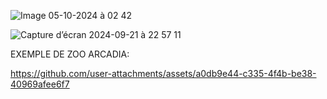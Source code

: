 



![Image 05-10-2024 à 02 42](https://github.com/user-attachments/assets/538d4c99-9220-4692-930b-771c6f0a4258)



![Capture d’écran 2024-09-21 à 22 57 11](https://github.com/user-attachments/assets/d77c3daa-6493-4c47-bce2-bffae367e001)





EXEMPLE DE  ZOO ARCADIA:




https://github.com/user-attachments/assets/a0db9e44-c335-4f4b-be38-40969afee6f7






